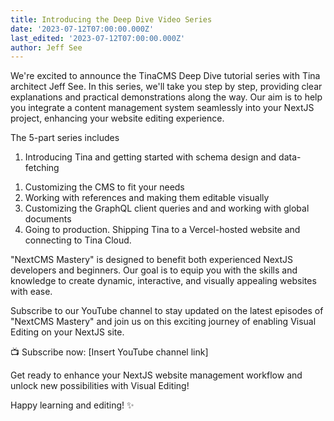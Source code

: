 ```yaml
---
title: Introducing the Deep Dive Video Series
date: '2023-07-12T07:00:00.000Z'
last_edited: '2023-07-12T07:00:00.000Z'
author: Jeff See
---
```


We're excited to announce the TinaCMS Deep Dive tutorial series with Tina architect Jeff See. In this series, we'll take you step by step, providing clear explanations and practical demonstrations along the way. Our aim is to help you integrate a content management system seamlessly into your NextJS project, enhancing your website editing experience.

The 5-part series includes

1. Introducing Tina and getting started with schema design and data-fetching 

<Youtube embedSrc="https://youtu.be/PcgnJDILv4w" />

1. Customizing the CMS to fit your needs
2. Working with references and making them editable visually
3. Customizing the GraphQL client queries and and working with global documents
4. Going to production. Shipping Tina to a Vercel-hosted website and connecting to Tina Cloud.

"NextCMS Mastery" is designed to benefit both experienced NextJS developers and beginners. Our goal is to equip you with the skills and knowledge to create dynamic, interactive, and visually appealing websites with ease.

Subscribe to our YouTube channel to stay updated on the latest episodes of "NextCMS Mastery" and join us on this exciting journey of enabling Visual Editing on your NextJS site.

📺 Subscribe now: \[Insert YouTube channel link]

Get ready to enhance your NextJS website management workflow and unlock new possibilities with Visual Editing!

Happy learning and editing! ✨

